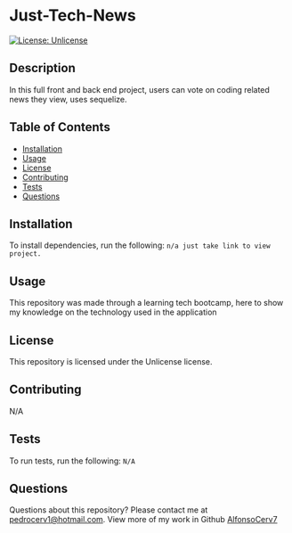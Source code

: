 # Just-Tech-News
[![License: Unlicense](https://img.shields.io/badge/license-Unlicense-blue.svg)](http://unlicense.org/)
## Description
In this full front and back end project, users can vote on coding related news they view, uses sequelize. 
## Table of Contents
* [Installation](#installation)
* [Usage](#usage)
* [License](#license)
* [Contributing](#contributing)
* [Tests](#tests)
* [Questions](#questions)
## Installation
To install dependencies, run the following:
`
n/a just take link to view project. 
`
## Usage
This repository was made through a learning tech bootcamp, here to show my knowledge on the technology used in the application
## License
This repository is licensed under the Unlicense license.
## Contributing
N/A
## Tests
To run tests, run the following:
`
N/A
`
## Questions
Questions about this repository? Please contact me at [pedrocerv1@hotmail.com](mailto:pedrocerv1@hotmail.com). View more of my work in Github [AlfonsoCerv7](https://github.com/AlfonsoCerv7) 
